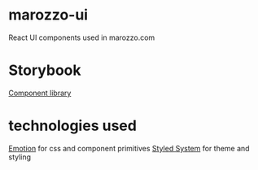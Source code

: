 # marozzo-ui
React UI components used in marozzo.com

# Storybook
[Component library](https://marozzocom.github.io/marozzo-ui/.storybook-static)

# technologies used
[Emotion](https://emotion.sh/) for css and component primitives
[Styled System](https://styled-system.com/) for theme and styling
